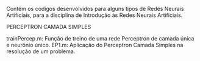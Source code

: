 Contém os códigos desenvolvidos para alguns tipos de Redes Neurais Artificiais, para a disciplina de Introdução às Redes Neurais Artificiais.


PERCEPTRON CAMADA SIMPLES

trainPercep.m: Função de treino de uma rede Perceptron de camada única e neurônio único.
EP1.m: Aplicação do Perceptron Camada Simples na resolução de um problema.

